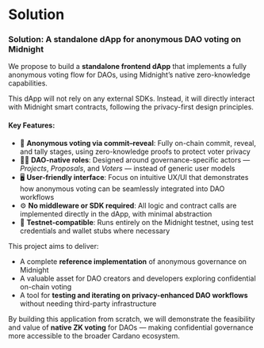 # Solution

### Solution: A standalone dApp for anonymous DAO voting on Midnight

We propose to build a **standalone frontend dApp** that implements a fully anonymous voting flow for DAOs, using Midnight’s native zero-knowledge capabilities.

This dApp will not rely on any external SDKs. Instead, it will directly interact with Midnight smart contracts, following the privacy-first design principles.

#### Key Features:

* 🔐 **Anonymous voting via commit–reveal**: Fully on-chain commit, reveal, and tally stages, using zero-knowledge proofs to protect voter privacy
* 🧑‍⚖️ **DAO-native roles**: Designed around governance-specific actors — _Projects_, _Proposals_, and _Voters_ — instead of generic user models
* 🖥️ **User-friendly interface**: Focus on intuitive UX/UI that demonstrates how anonymous voting can be seamlessly integrated into DAO workflows
* ⚙️ **No middleware or SDK required**: All logic and contract calls are implemented directly in the dApp, with minimal abstraction
* 🔬 **Testnet-compatible**: Runs entirely on the Midnight testnet, using test credentials and wallet stubs where necessary

This project aims to deliver:

* A complete **reference implementation** of anonymous governance on Midnight
* A valuable asset for DAO creators and developers exploring confidential on-chain voting
* A tool for **testing and iterating on privacy-enhanced DAO workflows** without needing third-party infrastructure

By building this application from scratch, we will demonstrate the feasibility and value of **native ZK voting** for DAOs — making confidential governance more accessible to the broader Cardano ecosystem.

